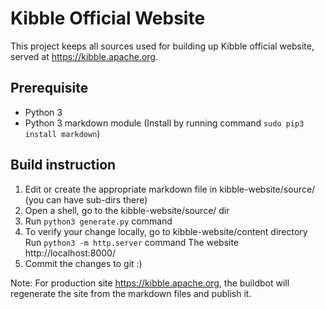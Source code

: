 # Kibble Official Website

This project keeps all sources used for building up Kibble official website, served at https://kibble.apache.org.

## Prerequisite
- Python 3 
- Python 3 markdown module (Install by running command `sudo pip3 install markdown`) 

## Build instruction

1. Edit or create the appropriate markdown file in kibble-website/source/ (you can have sub-dirs there) 
2. Open a shell, go to the kibble-website/source/ dir 
3. Run `python3 generate.py` command
4. To verify your change locally, go to kibble-website/content directory 
Run `python3 -m http.server` command
The website http://localhost:8000/
5. Commit the changes to git :)


Note: For production site https://kibble.apache.org, the buildbot will regenerate the site from the markdown files and publish it.

